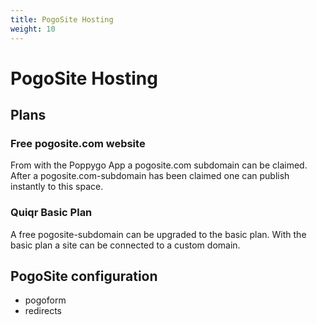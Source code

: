 ```yaml
---
title: PogoSite Hosting
weight: 10
---
```


# PogoSite Hosting

## Plans

### Free pogosite.com website

From with the Poppygo App a pogosite.com subdomain can be claimed. After a
pogosite.com-subdomain has been claimed one can publish instantly to this
space.

### Quiqr Basic Plan

A free pogosite-subdomain can be upgraded to the basic plan. With the basic
plan a site can be connected to a custom domain.

## PogoSite configuration

- pogoform
- redirects
